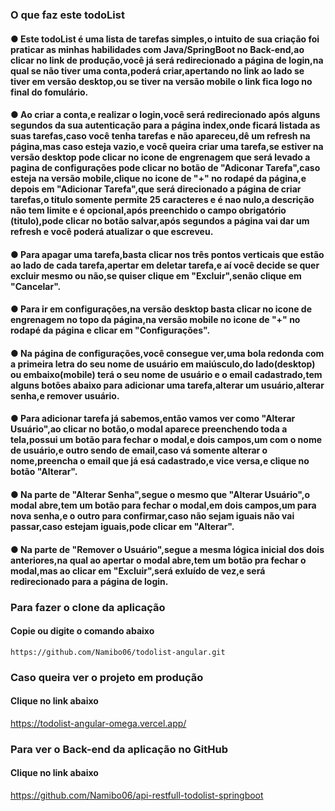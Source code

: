 ### O que faz este todoList
#### ● Este todoList é uma lista de tarefas simples,o intuito de sua criação foi praticar as minhas habilidades com Java/SpringBoot no Back-end,ao clicar no link de produção,você já será redirecionado a página de login,na qual se não tiver uma conta,poderá criar,apertando no link ao lado se tiver em versão desktop,ou se tiver na versão mobile o link fica logo no final do fomulário.
#### ● Ao criar a conta,e realizar o login,você será redirecionado após alguns segundos da sua autenticação para a página index,onde ficará listada as suas tarefas,caso você tenha tarefas e não apareceu,dê um refresh na página,mas caso esteja vazio,e você queira criar uma tarefa,se estiver na versão desktop pode clicar no icone de engrenagem que será levado a pagina de configurações pode clicar no botão de "Adiconar Tarefa",caso esteja na versão mobile,clique no icone de "+" no rodapé da página,e depois em "Adicionar Tarefa",que será direcionado a página de criar tarefas,o titulo somente permite 25 caracteres e é nao nulo,a descrição não tem limite e é opcional,após preenchido o campo obrigatório (titulo),pode clicar no botão salvar,após segundos a página vai dar um refresh e você poderá atualizar o que escreveu.
#### ● Para apagar uma tarefa,basta clicar nos três pontos verticais que estão ao lado de cada tarefa,apertar em deletar tarefa,e aí você decide se quer excluir mesmo ou não,se quiser clique em "Excluir",senão clique em "Cancelar".
#### ● Para ir em configurações,na versão desktop basta clicar no icone de engrenagem no topo da página,na versão mobile no icone de "+" no rodapé da página e clicar em "Configurações".
#### ● Na página de configurações,você consegue ver,uma bola redonda com a primeira letra do seu nome de usuário em maiúsculo,do lado(desktop) ou embaixo(mobile) terá o seu nome de usuário e o email cadastrado,tem alguns botões abaixo para adicionar uma tarefa,alterar um usuário,alterar senha,e remover usuário.
#### ● Para adicionar tarefa já sabemos,então vamos ver como "Alterar Usuário",ao clicar no botão,o modal aparece preenchendo toda a tela,possui um botão para fechar o modal,e dois campos,um com o nome de usuário,e outro sendo de email,caso vá somente alterar o nome,preencha o email que já esá cadastrado,e vice versa,e clique no botão "Alterar".
#### ● Na parte de "Alterar Senha",segue o mesmo que "Alterar Usuário",o modal abre,tem um botão para fechar o modal,em dois campos,um para nova senha,e o outro para confirmar,caso não sejam iguais não vai passar,caso estejam iguais,pode clicar em "Alterar".
#### ● Na parte de "Remover o Usuário",segue a mesma lógica inicial dos dois anteriores,na qual ao apertar o modal abre,tem um botão pra fechar o modal,mas ao clicar em "Excluir",será exluído de vez,e será redirecionado para a página de login.


### Para fazer o clone da aplicação
#### Copie ou digite o comando abaixo
```https://github.com/Namibo06/todolist-angular.git```


### Caso queira ver o projeto em produção
#### Clique no link abaixo
https://todolist-angular-omega.vercel.app/


### Para ver o Back-end da aplicação no GitHub
#### Clique no link abaixo
https://github.com/Namibo06/api-restfull-todolist-springboot
